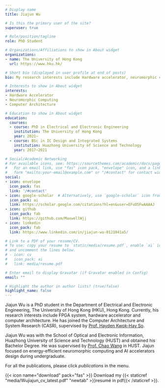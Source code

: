 ```yaml
---
# Display name
title: Jiajun Wu

# Is this the primary user of the site?
superuser: true

# Role/position/tagline
role: PhD Student

# Organizations/Affiliations to show in About widget
organizations:
- name: The University of Hong Kong
  url: https://www.hku.hk/

# Short bio (displayed in user profile at end of posts)
bio: My research interests include Hardware accelerator, neuromorphic computing and computer architecture.

# Interests to show in About widget
interests:
- Hardware Accelerator
- Neuromorphic Computing
- Computer Architecture

# Education to show in About widget
education:
  courses:
  - course: PhD in Electrical and Electronic Engineering
    institution: The University of Hong Kong
    year: 2021~
  - course: BSc in IC Design and Integrated Systems
    institution: Huazhong University of Science and Technology
    year: 2017~2021

# Social/Academic Networking
# For available icons, see: https://sourcethemes.com/academic/docs/page-builder/#icons
#   For an email link, use "fas" icon pack, "envelope" icon, and a link in the
#   form "mailto:your-email@example.com" or "/#contact" for contact widget.
social:
- icon: envelope
  icon_pack: fas
  link: '/#contact'
- icon: google-scholar  # Alternatively, use `google-scholar` icon from `ai` icon pack
  icon_pack: ai
  link: https://scholar.google.com/citations?hl=en&user=EFuO5FwAAAAJ
- icon: github
  icon_pack: fab
  link: https://github.com/MaxwellWjj
- icon: linkedin
  icon_pack: fab
  link: https://www.linkedin.com/in/jiajun-wu-0121041a5/

# Link to a PDF of your resume/CV.
# To use: copy your resume to `static/media/resume.pdf`, enable `ai` icons in `params.toml`, 
# and uncomment the lines below.
# - icon: cv
#   icon_pack: ai
#   link: media/resume.pdf

# Enter email to display Gravatar (if Gravatar enabled in Config)
email: ""

# Highlight the author in author lists? (true/false)
highlight_name: false
---
```


Jiajun Wu is a PhD student in the Department of Electrical and Electronic Engineering, The University of Hong Kong (HKU), Hong Kong. Currently, his research interests include FPGA system, hardware accelerator and computer architecture. He has joined the Computer Architecture and System Research (CASR), supervised by [Prof. Hayden Kwok-Hay So](https://www.eee.hku.hk/~hso/).

Jiajun Wu was with the School of Optical and Electronic Information, Huazhong University of Science and Technology (HUST) and obtained his Bachelor Degree. He was supervised by [Prof. Chao Wang](http://faculty.hust.edu.cn/WangChao/zh_CN/index.htm) in HUST. Jiajun focused on energy-efficient neuromorphic computing and AI accelerators design during undergraduate.

For all the publications, please click *publications* in the menu.

{{< icon name="download" pack="fas" >}} Download my {{< staticref "media/Wujiajun_cv_latest.pdf" "newtab" >}}resumé in pdf{{< /staticref >}}.
